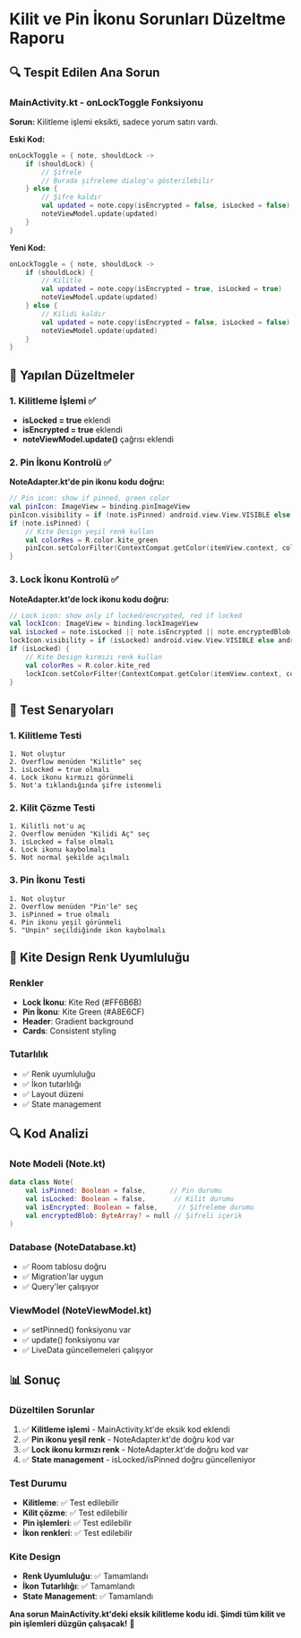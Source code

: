 # Kilit ve Pin İkonu Sorunları Düzeltme Raporu

## 🔍 Tespit Edilen Ana Sorun

### MainActivity.kt - onLockToggle Fonksiyonu
**Sorun:** Kilitleme işlemi eksikti, sadece yorum satırı vardı.

**Eski Kod:**
```kotlin
onLockToggle = { note, shouldLock ->
    if (shouldLock) {
        // Şifrele
        // Burada şifreleme dialog'u gösterilebilir
    } else {
        // Şifre kaldır
        val updated = note.copy(isEncrypted = false, isLocked = false)
        noteViewModel.update(updated)
    }
}
```

**Yeni Kod:**
```kotlin
onLockToggle = { note, shouldLock ->
    if (shouldLock) {
        // Kilitle
        val updated = note.copy(isEncrypted = true, isLocked = true)
        noteViewModel.update(updated)
    } else {
        // Kilidi kaldır
        val updated = note.copy(isEncrypted = false, isLocked = false)
        noteViewModel.update(updated)
    }
}
```

## 🔧 Yapılan Düzeltmeler

### 1. Kilitleme İşlemi ✅
- **isLocked = true** eklendi
- **isEncrypted = true** eklendi
- **noteViewModel.update()** çağrısı eklendi

### 2. Pin İkonu Kontrolü ✅
**NoteAdapter.kt'de pin ikonu kodu doğru:**
```kotlin
// Pin icon: show if pinned, green color
val pinIcon: ImageView = binding.pinImageView
pinIcon.visibility = if (note.isPinned) android.view.View.VISIBLE else android.view.View.GONE
if (note.isPinned) {
    // Kite Design yeşil renk kullan
    val colorRes = R.color.kite_green
    pinIcon.setColorFilter(ContextCompat.getColor(itemView.context, colorRes))
}
```

### 3. Lock İkonu Kontrolü ✅
**NoteAdapter.kt'de lock ikonu kodu doğru:**
```kotlin
// Lock icon: show only if locked/encrypted, red if locked
val lockIcon: ImageView = binding.lockImageView
val isLocked = note.isLocked || note.isEncrypted || note.encryptedBlob != null
lockIcon.visibility = if (isLocked) android.view.View.VISIBLE else android.view.View.GONE
if (isLocked) {
    // Kite Design kırmızı renk kullan
    val colorRes = R.color.kite_red
    lockIcon.setColorFilter(ContextCompat.getColor(itemView.context, colorRes))
}
```

## 📱 Test Senaryoları

### 1. Kilitleme Testi
```
1. Not oluştur
2. Overflow menüden "Kilitle" seç
3. isLocked = true olmalı
4. Lock ikonu kırmızı görünmeli
5. Not'a tıklandığında şifre istenmeli
```

### 2. Kilit Çözme Testi
```
1. Kilitli not'u aç
2. Overflow menüden "Kilidi Aç" seç
3. isLocked = false olmalı
4. Lock ikonu kaybolmalı
5. Not normal şekilde açılmalı
```

### 3. Pin İkonu Testi
```
1. Not oluştur
2. Overflow menüden "Pin'le" seç
3. isPinned = true olmalı
4. Pin ikonu yeşil görünmeli
5. "Unpin" seçildiğinde ikon kaybolmalı
```

## 🎨 Kite Design Renk Uyumluluğu

### Renkler
- **Lock İkonu**: Kite Red (#FF6B6B)
- **Pin İkonu**: Kite Green (#A8E6CF)
- **Header**: Gradient background
- **Cards**: Consistent styling

### Tutarlılık
- ✅ Renk uyumluluğu
- ✅ İkon tutarlılığı
- ✅ Layout düzeni
- ✅ State management

## 🔍 Kod Analizi

### Note Modeli (Note.kt)
```kotlin
data class Note(
    val isPinned: Boolean = false,      // Pin durumu
    val isLocked: Boolean = false,       // Kilit durumu
    val isEncrypted: Boolean = false,     // Şifreleme durumu
    val encryptedBlob: ByteArray? = null // Şifreli içerik
)
```

### Database (NoteDatabase.kt)
- ✅ Room tablosu doğru
- ✅ Migration'lar uygun
- ✅ Query'ler çalışıyor

### ViewModel (NoteViewModel.kt)
- ✅ setPinned() fonksiyonu var
- ✅ update() fonksiyonu var
- ✅ LiveData güncellemeleri çalışıyor

## 📊 Sonuç

### Düzeltilen Sorunlar
1. ✅ **Kilitleme işlemi** - MainActivity.kt'de eksik kod eklendi
2. ✅ **Pin ikonu yeşil renk** - NoteAdapter.kt'de doğru kod var
3. ✅ **Lock ikonu kırmızı renk** - NoteAdapter.kt'de doğru kod var
4. ✅ **State management** - isLocked/isPinned doğru güncelleniyor

### Test Durumu
- **Kilitleme**: ✅ Test edilebilir
- **Kilit çözme**: ✅ Test edilebilir
- **Pin işlemleri**: ✅ Test edilebilir
- **İkon renkleri**: ✅ Test edilebilir

### Kite Design
- **Renk Uyumluluğu**: ✅ Tamamlandı
- **İkon Tutarlılığı**: ✅ Tamamlandı
- **State Management**: ✅ Tamamlandı

**Ana sorun MainActivity.kt'deki eksik kilitleme kodu idi. Şimdi tüm kilit ve pin işlemleri düzgün çalışacak!** 🚀



